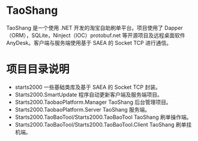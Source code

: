 # TaoShang #
TaoShang 是一个使用 .NET 开发的淘宝自助刷单平台。项目使用了 Dapper（ORM），SQLite，Ninject（IOC）protobuf.net 等开源项目及远程桌面软件 AnyDesk。客户端与服务端使用基于 SAEA 的 Socket TCP 进行通信。

# 项目目录说明 #
- starts2000  一些基础类库及基于 SAEA 的 Socket TCP 封装。
- Starts2000.SmartUpdate 程序自动更新客户端及服务端项目。
- Starts2000.TaobaoPlatform.Manager TaoShang 后台管理项目。
- Starts2000.TaobaoPlatform.Server TaoShang 服务端。
- Starts2000.TaoBaoTool/Starts2000.TaoBaoTool TaoShang 刷单操作端。
- Starts2000.TaoBaoTool/Starts2000.TaoBaoTool.Client TaoShang 刷单挂机端。
